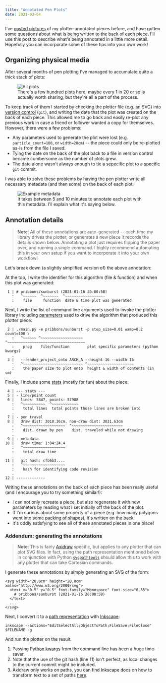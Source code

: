 ```yaml
---
title: "Annotated Pen Plots"
date: 2021-03-04
---
```


I've [posted pictures](https://www.instagram.com/p/CLMjGLpDiMT/) of my
plotter-annotated pieces before, and have gotten some questions about what is
being written to the back of each piece. I'll use this post to describe what's
being annotated in a little more detail. Hopefully you can incorporate some of
these tips into your own work!

## Organizing physical media

After several months of pen plotting I've managed to accumulate quite a thick
stack of plots:

<figure>
  <img src="/img/posts/annotated-pen-plots/all-plots.webp" alt="All plots">
  <figcaption>There's a few hundred plots here; maybe every 1 in 20 or so is
  actually worth sharing, but they're all a part of the process.</figcaption>
</figure>

To keep track of them I started by checking the plotter file (e.g. an SVG)
into [version control](https://en.wikipedia.org/wiki/Version_control) (`git`),
and writing the date that the plot was created on the back of each piece. This
allowed me to go back and easily re-plot any previous work in case a friend or
follower wanted a copy for themselves.  However, there were a few problems:

* Any parameters used to generate the plot were lost (e.g.
  `particle_count=100`, or `width=20cm`) -- the piece could only be re-plotted
  as-is from the file I saved.
* Tying the date on the back of the plot back to a file in version control
  became cumbersome as the number of plots grew.
* The date alone wasn't always enough to tie a sepecific plot to a specific
  `git` commit.

I was able to solve these problems by having the pen plotter 
write all necessary metadata (and then some) on the back of each plot:

<figure>
  <img src="/img/posts/annotated-pen-plots/example.webp" alt="Example metadata">
  <figcaption>It takes between 5 and 10 minutes to annotate each plot with this
  metadata. I'll explain what it's saying below.</figcaption>
</figure>

## Annotation details

> __Note__: All of these annotations are auto-generated -- each time my library
> drives the plotter, or generates a new piece it records the details shown
> below. Annotating a plot just requires flipping the paper over, and running
> a single command. I highly recommend automating this in your own setup if you
> want to incorporate it into your own workflow!

Let's break down (a slightly simplified version of) the above annotation:

At the top, I write the identifier for this algorithm (file & function) and
when this plot was generated:

```
 1 | # pribbons/sunburst (2021-01-16 20:00:58)
   :   ^~~~~~~  ^~~~~~~~  ^~~~~~~~~~~~~~~~~~~
   :    file     function  date & time plot was generated
```

Next, I write the list of command line arguments used to invoke the
plotter library including <a aria-describedby="footnote-label" href="#parameters">parameters</a> used to drive the algorithm that produced
this plotter piece:

```
 2 | ./main.py -e pribbons/sunburst -p step_size=0.01 wamp=0.2 count=100 \
   :   ^~~~~~~ ^~~~~~~~~~~~~~~~~~~~ ^~~~~~~~~~~~~~~~~~~~~~~~~~~~~~~~~~~~
   :    prog    file/function        plot specific parameters (python kwargs)
   .
 3 |   --render_project_onto ARCH_A --height 16 --width 16
   :   ^~~~~~~~~~~~~~~~~~~~~~~~~~~~ ^~~~~~~~~~~~~~~~~~~~~~
   :    the paper size to plot onto  height & width of contents (in cm)
```

Finally, I include some <a aria-describedby="footnote-label" href="#stats">stats</a> (mostly for fun) about the piece:

```
 4 | --- stats ---
 5 | - line/point count
 6 |   lines: 3847, points: 57988
   :   ^~~~~~~~~~~  ^~~~~~~~~~~~~
   :    total lines  total points those lines are broken into
   .
 7 | - pen travel
 8 |   draw dist: 3010.36cm, non-draw dist: 3031.63cm
   :   ^~~~~~~~~~~~~~~~~~~~  ^~~~~~~~~~~~~~~~~~~~~~~~
   :    dist. drawn by pen    dist. traveled while not drawing
   .
 9 | - metadata
10 |   draw time: 1:04:24.4
   :   ^~~~~~~~~~~~~~~~~~~~
   :    total draw time  
   .
11 |   git hash: cfb6b3....
   :   ^~~~~~~~~~~~~~~~~~~~
   :    hash for identifying code revision
   .
12 | -------------
```

Writing these annotations on the back of each piece has been really useful (and
I encourage you to try something similar!):

* I can not only recreate a piece, but also regenerate it with new parameters
  by reading what I set initially off the back of the plot.
* If I'm curious about some property of a piece (e.g. how many polygons went
  into some [packing of shapes](https://www.instagram.com/p/CLE4opSjKYe/)),
  it's written on the back.
* It's oddly satisfying to see all of these annotated pieces in one place!

### Addendum: generating the annotations

> __Note__: This is fairly [Axidraw](https://www.axidraw.com/) specific, but
> applies to any plotter that can plot SVG files. In fact, using the path
> representation mentioned below in conjunction with Python
> [`svgpathtools`](https://pypi.org/project/svgpathtools/1.2.4/) should allow
> this to work with any plotter that can take Cartesian commands.

I generate these annotations by simply generating an SVG of the form:

```
<svg width="20.0cm" height="20.0cm" xmlns="http://www.w3.org/2000/svg">  
  <text x="0.5" y="0.5" font-family="Monospace" font-size="0.35">
    # pribbons/sunburst (2021-01-16 20:00:58)
  </text>
  ...
</svg>
```

Next, I convert it to a <a aria-describedby="footnote-label"
href="#path-repr">path representation</a> with
[Inkscape](https://inkscape.org/):

```
inkscape --actions="EditSelectAll;ObjectToPath;FileSave;FileClose" $FILENAME -g
```

And run the plotter on the result.

<footer>
  <ol>
    <li id="parameters"> Passing <a
    href="https://docs.python.org/3/glossary.html#term-argument">Python
    kwargs</a> from the command line has been a huge time-saver.
	</li>
    <li id="stats"> Note that the use of the git hash (line 11) isn't
    perfect, as local changes to the current commit might be included.
	</li>
    <li id="path-repr">Axidraw only works on paths, you can find Inkscape docs
    on how to transform text to a set of paths <a
    href="https://fedoramagazine.org/inkscape-creating-and-editing-paths/#:~:text=Converting%20objects%20to%20paths,choose%20Path%20%3E%20Object%20to%20Path.">here</a>.
    </li>
  </ol>
</footer>
